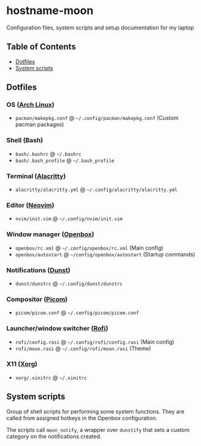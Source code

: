 # hostname-moon
Configuration files, system scripts and setup documentation for my laptop
## Table of Contents
* [Dotfiles](#dotfiles)
* [System scripts](#system-scripts)
## Dotfiles
### OS ([Arch Linux](https://www.archlinux.org))
* `pacman/makepkg.conf` @ `~/.config/pacman/makepkg.conf` (Custom pacman packages)
### Shell (Bash)
* `bash/.bashrc` @ `~/.bashrc`
* `bash/.bash_profile` @ `~/.bash_profile`
### Terminal ([Alacritty](https://github.com/alacritty/alacritty))
* `alacritty/alacritty.yml` @ `~/.config/alacritty/alacritty.yml`
### Editor ([Neovim](https://neovim.io))
* `nvim/init.vim` @ `~/.config/nvim/init.vim`
### Window manager ([Openbox](http://openbox.org))
* `openbox/rc.xml` @ `~/.config/openbox/rc.xml` (Main config)
* `openbox/autostart` @ `~/config/openbox/autostart` (Startup commands)
### Notifications ([Dunst](https://dunst-project.org))
* `dunst/dunstrc` @ `~/.config/dunst/dunstrc`
### Compositor ([Picom](https://github.com/yshui/picom))
* `picom/picom.conf` @ `~/.config/picom/picom.conf`
### Launcher/window switcher ([Rofi](https://github.com/davatorium/rofi))
* `rofi/config.rasi` @ `~/.config/rofi/config.rasi` (Main config)
* `rofi/moon.rasi` @ `~/.config/rofi/moon.rasi` (Theme)
### X11 ([Xorg](https://www.x.org/wiki))
* `xorg/.xinitrc` @ `~/.xinitrc`
## System scripts
Group of shell scripts for performing some system functions. They are called from assigned hotkeys in the Openbox configuration.

The scripts call `moon_notify`, a wrapper over `dunstify` that sets a custom category on the notifications created.
